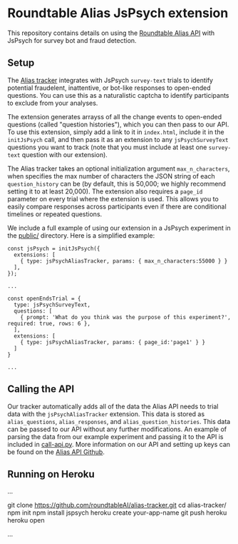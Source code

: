 # Roundtable Alias JsPsych extension

This repository contains details on using the [Roundtable Alias API](https://github.com/roundtableAI/alias-api) with JsPsych for survey bot and fraud detection.

## Setup

The [Alias tracker](alias-tracker.js) integrates with JsPsych `survey-text` trials to identify potential fraudelent, inattentive, or bot-like responses to open-ended questions. You can use this as a naturalistic captcha to identify participants to exclude from your analyses. 

The extension generates arrayss of all the change events to open-ended questions (called "question histories"), which you can then pass to our API. To use this extension, simply add a link to it in `index.html`, include it in the `initJsPsych` call, and then pass it as an extension to any `jsPsychSurveyText` questions you want to track (note that you must include at least one `survey-text` question with our extension).

The Alias tracker takes an optional initialization argument `max_n_characters`, when specifies the max number of characters the JSON string of each `question_history` can be (by default, this is 50,000; we highly recommend setting it to at least 20,000). The extension also requires a `page_id` parameter on every trial where the extension is used. This allows you to easily compare responses across participants even if there are conditional timelines or repeated questions.

We include a full example of using our extension in a JsPsych experiment in the [public/](public/) directory. Here is a simplified example:

```
const jsPsych = initJsPsych({
  extensions: [
    { type: jsPsychAliasTracker, params: { max_n_characters:55000 } }
  ],
});

...

const openEndsTrial = {
  type: jsPsychSurveyText,
  questions: [
    { prompt: 'What do you think was the purpose of this experiment?', required: true, rows: 6 },
  ],
  extensions: [
    { type: jsPsychAliasTracker, params: { page_id:'page1' } }
  ]
}

...

```

## Calling the API

Our tracker automatically adds all of the data the Alias API needs to trial data with the `jsPsychAliasTracker` extension. This data is stored as `alias_questions`, `alias_responses`, and `alias_question_histories`. This data can be passed to our API without any further modifications. An example of parsing the data from our example experiment and passing it to the API is included in [call-api.py](call-api.py). More information on our API and setting up keys can be found on the [Alias API Github](https://github.com/roundtableAI/alias-api).

## Running on Heroku

...

git clone https://github.com/roundtableAI/alias-tracker.git
cd alias-tracker/
npm init
npm install jspsych
heroku create your-app-name
git push heroku
heroku open

...